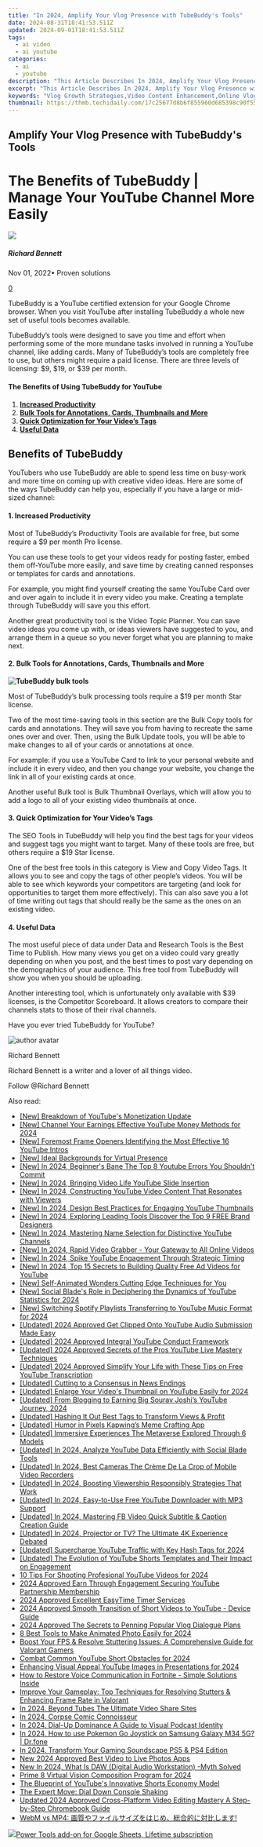 ```yaml
---
title: "In 2024, Amplify Your Vlog Presence with TubeBuddy's Tools"
date: 2024-08-31T18:41:53.511Z
updated: 2024-09-01T18:41:53.511Z
tags:
  - ai video
  - ai youtube
categories:
  - ai
  - youtube
description: "This Article Describes In 2024, Amplify Your Vlog Presence with TubeBuddy's Tools"
excerpt: "This Article Describes In 2024, Amplify Your Vlog Presence with TubeBuddy's Tools"
keywords: "Vlog Growth Strategies,Video Content Enhancement,Online Vlogger Success,Video Editing Efficiency,Digital Video Marketing,Social Media Video Boost,Streaming Platform Optimization"
thumbnail: https://thmb.techidaily.com/17c25677d8b6f855960d685398c90f557dfcb8867eadfe8568f79af44cbea910.jpg
---
```


## Amplify Your Vlog Presence with TubeBuddy's Tools

# The Benefits of TubeBuddy | Manage Your YouTube Channel More Easily

![](https://images.wondershare.com/filmora/article-images/richard-bennett.jpg)

##### Richard Bennett

 Nov 01, 2022• Proven solutions

[0](#commentsBoxSeoTemplate)

TubeBuddy is a YouTube certified extension for your Google Chrome browser. When you visit YouTube after installing TubeBuddy a whole new set of useful tools becomes available.

TubeBuddy’s tools were designed to save you time and effort when performing some of the more mundane tasks involved in running a YouTube channel, like adding cards. Many of TubeBuddy’s tools are completely free to use, but others might require a paid license. There are three levels of licensing: $9, $19, or $39 per month.

#### The Benefits of Using TubeBuddy for YouTube

1. [**Increased Productivity**](#productivity)
2. [**Bulk Tools for Annotations, Cards, Thumbnails and More**](#bulk)
3. [**Quick Optimization for Your Video’s Tags**](#tags)
4. [**Useful Data**](#data)

## **Benefits of TubeBuddy**

YouTubers who use TubeBuddy are able to spend less time on busy-work and more time on coming up with creative video ideas. Here are some of the ways TubeBuddy can help you, especially if you have a large or mid-sized channel:

#### **1\. Increased Productivity**

Most of TubeBuddy’s Productivity Tools are available for free, but some require a $9 per month Pro license.

You can use these tools to get your videos ready for posting faster, embed them off-YouTube more easily, and save time by creating canned responses or templates for cards and annotations.

For example, you might find yourself creating the same YouTube Card over and over again to include it in every video you make. Creating a template through TubeBuddy will save you this effort.

Another great productivity tool is the Video Topic Planner. You can save video ideas you come up with, or ideas viewers have suggested to you, and arrange them in a queue so you never forget what you are planning to make next.

#### **2\. Bulk Tools for Annotations, Cards, Thumbnails and More**

**![TubeBuddy bulk tools](https://images.wondershare.com/filmora/article-images/tubebuddy-bulk-tools.jpg)**

Most of TubeBuddy’s bulk processing tools require a $19 per month Star license.

Two of the most time-saving tools in this section are the Bulk Copy tools for cards and annotations. They will save you from having to recreate the same ones over and over. Then, using the Bulk Update tools, you will be able to make changes to all of your cards or annotations at once.

For example: if you use a YouTube Card to link to your personal website and include it in every video, and then you change your website, you change the link in all of your existing cards at once.

Another useful Bulk tool is Bulk Thumbnail Overlays, which will allow you to add a logo to all of your existing video thumbnails at once.

#### **3\. Quick Optimization for Your Video’s Tags**

The SEO Tools in TubeBuddy will help you find the best tags for your videos and suggest tags you might want to target. Many of these tools are free, but others require a $19 Star license.

One of the best free tools in this category is View and Copy Video Tags. It allows you to see and copy the tags of other people’s videos. You will be able to see which keywords your competitors are targeting (and look for opportunities to target them more effectively). This can also save you a lot of time writing out tags that should really be the same as the ones on an existing video.

#### **4\. Useful Data**

The most useful piece of data under Data and Research Tools is the Best Time to Publish. How many views you get on a video could vary greatly depending on when you post, and the best times to post vary depending on the demographics of your audience. This free tool from TubeBuddy will show you when you should be uploading.

Another interesting tool, which is unfortunately only available with $39 licenses, is the Competitor Scoreboard. It allows creators to compare their channels stats to those of their rival channels.

 Have you ever tried TubeBuddy for YouTube?

![author avatar](https://images.wondershare.com/filmora/article-images/richard-bennett.jpg)

Richard Bennett

Richard Bennett is a writer and a lover of all things video.

Follow @Richard Bennett


<ins class="adsbygoogle"
     style="display:block"
     data-ad-format="autorelaxed"
     data-ad-client="ca-pub-7571918770474297"
     data-ad-slot="1223367746"></ins>



<ins class="adsbygoogle"
     style="display:block"
     data-ad-client="ca-pub-7571918770474297"
     data-ad-slot="8358498916"
     data-ad-format="auto"
     data-full-width-responsive="true"></ins>

<span class="atpl-alsoreadstyle">Also read:</span>
<div><ul>
<li><a href="https://youtube-webster.techidaily.com/reakdown-of-youtubes-monetization-update/"><u>[New] Breakdown of YouTube's Monetization Update</u></a></li>
<li><a href="https://youtube-webster.techidaily.com/hannel-your-earnings-effective-youtube-money-methods-for-2024/"><u>[New] Channel Your Earnings  Effective YouTube Money Methods for 2024</u></a></li>
<li><a href="https://youtube-webster.techidaily.com/oremost-frame-openers-identifying-the-most-effective-16-youtube-intros/"><u>[New] Foremost Frame Openers  Identifying the Most Effective 16 YouTube Intros</u></a></li>
<li><a href="https://some-techniques.techidaily.com/new-ideal-backgrounds-for-virtual-presence/"><u>[New] Ideal Backgrounds for Virtual Presence</u></a></li>
<li><a href="https://youtube-webster.techidaily.com/n-2024-beginners-bane-the-top-8-youtube-errors-you-shouldnt-commit/"><u>[New] In 2024, Beginner's Bane  The Top 8 Youtube Errors You Shouldn't Commit</u></a></li>
<li><a href="https://youtube-webster.techidaily.com/n-2024-bringing-video-life-youtube-slide-insertion/"><u>[New] In 2024, Bringing Video Life  YouTube Slide Insertion</u></a></li>
<li><a href="https://youtube-webster.techidaily.com/n-2024-constructing-youtube-video-content-that-resonates-with-viewers/"><u>[New] In 2024, Constructing YouTube Video Content That Resonates with Viewers</u></a></li>
<li><a href="https://youtube-webster.techidaily.com/n-2024-design-best-practices-for-engaging-youtube-thumbnails/"><u>[New] In 2024, Design Best Practices for Engaging YouTube Thumbnails</u></a></li>
<li><a href="https://youtube-webster.techidaily.com/n-2024-exploring-leading-tools-discover-the-top-9-free-brand-designers/"><u>[New] In 2024, Exploring Leading Tools  Discover the Top 9 FREE Brand Designers</u></a></li>
<li><a href="https://youtube-webster.techidaily.com/n-2024-mastering-name-selection-for-distinctive-youtube-channels/"><u>[New] In 2024, Mastering Name Selection for Distinctive YouTube Channels</u></a></li>
<li><a href="https://youtube-webster.techidaily.com/n-2024-rapid-video-grabber-your-gateway-to-all-online-videos/"><u>[New] In 2024, Rapid Video Grabber - Your Gateway to All Online Videos</u></a></li>
<li><a href="https://youtube-webster.techidaily.com/n-2024-spike-youtube-engagement-through-strategic-timing/"><u>[New] In 2024, Spike YouTube Engagement Through Strategic Timing</u></a></li>
<li><a href="https://youtube-webster.techidaily.com/n-2024-top-15-secrets-to-building-quality-free-ad-videos-for-youtube/"><u>[New] In 2024, Top 15 Secrets to Building Quality Free Ad Videos for YouTube</u></a></li>
<li><a href="https://youtube-webster.techidaily.com/elf-animated-wonders-cutting-edge-techniques-for-you/"><u>[New] Self-Animated Wonders  Cutting Edge Techniques for You</u></a></li>
<li><a href="https://youtube-webster.techidaily.com/ocial-blades-role-in-deciphering-the-dynamics-of-youtube-statistics-for-2024/"><u>[New] Social Blade's Role in Deciphering the Dynamics of YouTube Statistics for 2024</u></a></li>
<li><a href="https://youtube-webster.techidaily.com/witching-spotify-playlists-transferring-to-youtube-music-format-for-2024/"><u>[New] Switching Spotify Playlists  Transferring to YouTube Music Format for 2024</u></a></li>
<li><a href="https://youtube-webster.techidaily.com/ed-2024-approved-get-clipped-onto-youtube-audio-submission-made-easy/"><u>[Updated] 2024 Approved  Get Clipped Onto YouTube  Audio Submission Made Easy</u></a></li>
<li><a href="https://youtube-webster.techidaily.com/ed-2024-approved-integral-youtube-conduct-framework/"><u>[Updated] 2024 Approved  Integral YouTube Conduct Framework</u></a></li>
<li><a href="https://youtube-webster.techidaily.com/ed-2024-approved-secrets-of-the-pros-youtube-live-mastery-techniques/"><u>[Updated] 2024 Approved  Secrets of the Pros  YouTube Live Mastery Techniques</u></a></li>
<li><a href="https://youtube-webster.techidaily.com/ed-2024-approved-simplify-your-life-with-these-tips-on-free-youtube-transcription/"><u>[Updated] 2024 Approved  Simplify Your Life with These Tips on Free YouTube Transcription</u></a></li>
<li><a href="https://youtube-clips.techidaily.com/updated-cutting-to-a-consensus-in-news-endings/"><u>[Updated] Cutting to a Consensus in News Endings</u></a></li>
<li><a href="https://youtube-webster.techidaily.com/ed-enlarge-your-videos-thumbnail-on-youtube-easily-for-2024/"><u>[Updated] Enlarge Your Video's Thumbnail on YouTube Easily for 2024</u></a></li>
<li><a href="https://youtube-web.techidaily.com/ed-from-blogging-to-earning-big-sourav-joshis-youtube-journey-2024/"><u>[Updated] From Blogging to Earning Big  Sourav Joshi’s YouTube Journey, 2024</u></a></li>
<li><a href="https://youtube-webster.techidaily.com/ed-hashing-it-out-best-tags-to-transform-views-and-profit/"><u>[Updated] Hashing It Out  Best Tags to Transform Views & Profit</u></a></li>
<li><a href="https://some-knowledge.techidaily.com/updated-humor-in-pixels-kapwings-meme-crafting-app/"><u>[Updated] Humor in Pixels  Kapwing’s Meme Crafting App</u></a></li>
<li><a href="https://some-techniques.techidaily.com/updated-immersive-experiences-the-metaverse-explored-through-6-models/"><u>[Updated] Immersive Experiences  The Metaverse Explored Through 6 Models</u></a></li>
<li><a href="https://youtube-webster.techidaily.com/ed-in-2024-analyze-youtube-data-efficiently-with-social-blade-tools/"><u>[Updated] In 2024, Analyze YouTube Data Efficiently with Social Blade Tools</u></a></li>
<li><a href="https://article-posts.techidaily.com/updated-in-2024-best-cameras-the-creme-de-la-crop-of-mobile-video-recorders/"><u>[Updated] In 2024, Best Cameras  The Crème De La Crop of Mobile Video Recorders</u></a></li>
<li><a href="https://youtube-webster.techidaily.com/ed-in-2024-boosting-viewership-responsibly-strategies-that-work/"><u>[Updated] In 2024, Boosting Viewership Responsibly  Strategies That Work</u></a></li>
<li><a href="https://youtube-webster.techidaily.com/ed-in-2024-easy-to-use-free-youtube-downloader-with-mp3-support/"><u>[Updated] In 2024, Easy-to-Use Free YouTube Downloader with MP3 Support</u></a></li>
<li><a href="https://facebook-videos.techidaily.com/updated-in-2024-mastering-fb-video-quick-subtitle-and-caption-creation-guide/"><u>[Updated] In 2024, Mastering FB Video  Quick Subtitle & Caption Creation Guide</u></a></li>
<li><a href="https://vp-tips.techidaily.com/updated-in-2024-projector-or-tv-the-ultimate-4k-experience-debated/"><u>[Updated] In 2024, Projector or TV? The Ultimate 4K Experience Debated</u></a></li>
<li><a href="https://youtube-webster.techidaily.com/ed-supercharge-youtube-traffic-with-key-hash-tags-for-2024/"><u>[Updated] Supercharge YouTube Traffic with Key Hash Tags for 2024</u></a></li>
<li><a href="https://facebook-video-share.techidaily.com/updated-the-evolution-of-youtube-shorts-templates-and-their-impact-on-engagement/"><u>[Updated] The Evolution of YouTube Shorts Templates and Their Impact on Engagement</u></a></li>
<li><a href="https://youtube-webster.techidaily.com/ps-for-shooting-profesional-youtube-videos-for-2024/"><u>10 Tips For Shooting Profesional YouTube Videos for 2024</u></a></li>
<li><a href="https://youtube-webster.techidaily.com/approved-earn-through-engagement-securing-youtube-partnership-membership/"><u>2024 Approved  Earn Through Engagement  Securing YouTube Partnership Membership</u></a></li>
<li><a href="https://some-techniques.techidaily.com/2024-approved-excellent-easytime-timer-services/"><u>2024 Approved  Excellent EasyTime Timer Services</u></a></li>
<li><a href="https://youtube-webster.techidaily.com/approved-smooth-transition-of-short-videos-to-youtube-device-guide/"><u>2024 Approved  Smooth Transition of Short Videos to YouTube - Device Guide</u></a></li>
<li><a href="https://vp-tips.techidaily.com/2024-approved-the-secrets-to-penning-popular-vlog-dialogue-plans/"><u>2024 Approved  The Secrets to Penning Popular Vlog Dialogue Plans</u></a></li>
<li><a href="https://ai-vdieo-software.techidaily.com/8-best-tools-to-make-animated-photo-easily-for-2024/"><u>8 Best Tools to Make Animated Photo Easily for 2024</u></a></li>
<li><a href="https://win-solutions.techidaily.com/boost-your-fps-and-resolve-stuttering-issues-a-comprehensive-guide-for-valorant-gamers/"><u>Boost Your FPS & Resolve Stuttering Issues: A Comprehensive Guide for Valorant Gamers</u></a></li>
<li><a href="https://youtube-webster.techidaily.com/t-common-youtube-short-obstacles-for-2024/"><u>Combat Common YouTube Short Obstacles for 2024</u></a></li>
<li><a href="https://youtube-webster.techidaily.com/cing-visual-appeal-youtube-images-in-presentations-for-2024/"><u>Enhancing Visual Appeal  YouTube Images in Presentations for 2024</u></a></li>
<li><a href="https://sound-issues.techidaily.com/how-to-restore-voice-communication-in-fortnite-simple-solutions-inside/"><u>How to Restore Voice Communication in Fortnite - Simple Solutions Inside</u></a></li>
<li><a href="https://program-issues.techidaily.com/improve-your-gameplay-top-techniques-for-resolving-stutters-and-enhancing-frame-rate-in-valorant/"><u>Improve Your Gameplay: Top Techniques for Resolving Stutters & Enhancing Frame Rate in Valorant</u></a></li>
<li><a href="https://youtube-webster.techidaily.com/24-beyond-tubes-the-ultimate-video-share-sites/"><u>In 2024, Beyond Tubes  The Ultimate Video Share Sites</u></a></li>
<li><a href="https://extra-tips.techidaily.com/in-2024-corpse-comic-connoisseur/"><u>In 2024, Corpse Comic Connoisseur</u></a></li>
<li><a href="https://fox-hovers.techidaily.com/in-2024-dial-up-dominance-a-guide-to-visual-podcast-identity/"><u>In 2024, Dial-Up Dominance  A Guide to Visual Podcast Identity</u></a></li>
<li><a href="https://change-location.techidaily.com/in-2024-how-to-use-pokemon-go-joystick-on-samsung-galaxy-m34-5g-drfone-by-drfone-virtual-android/"><u>In 2024, How to use Pokemon Go Joystick on Samsung Galaxy M34 5G? | Dr.fone</u></a></li>
<li><a href="https://some-approaches.techidaily.com/in-2024-transform-your-gaming-soundscape-ps5-and-ps4-edition/"><u>In 2024, Transform Your Gaming Soundscape  PS5 & PS4 Edition</u></a></li>
<li><a href="https://smart-video-creator.techidaily.com/new-2024-approved-best-video-to-live-photos-apps/"><u>New 2024 Approved Best Video to Live Photos Apps</u></a></li>
<li><a href="https://audio-shaping.techidaily.com/new-in-2024-what-is-daw-digital-audio-workstation-myth-solved/"><u>New In 2024, What Is DAW (Digital Audio Workstation) -Myth Solved</u></a></li>
<li><a href="https://extra-support.techidaily.com/prime-8-virtual-vision-composition-program-for-2024/"><u>Prime 8 Virtual Vision Composition Program for 2024</u></a></li>
<li><a href="https://youtube-webster.techidaily.com/lueprint-of-youtubes-innovative-shorts-economy-model/"><u>The Blueprint of YouTube's Innovative Shorts Economy Model</u></a></li>
<li><a href="https://games-able.techidaily.com/the-expert-move-dial-down-console-shaking/"><u>The Expert Move: Dial Down Console Shaking</u></a></li>
<li><a href="https://video-content-creator.techidaily.com/updated-2024-approved-cross-platform-video-editing-mastery-a-step-by-step-chromebook-guide/"><u>Updated 2024 Approved Cross-Platform Video Editing Mastery A Step-by-Step Chromebook Guide</u></a></li>
<li><a href="https://blog-min.techidaily.com/webm-vs-mp4/"><u>WebM vs MP4: 画質やファイルサイズをはじめ、総合的に対比します!</u></a></li>
</ul></div>

<!-- affiliate ads begin -->
<a href="https://secure.2checkout.com/order/checkout.php?PRODS=4726807&QTY=1&AFFILIATE=108875&CART=1"><img src="https://secure.avangate.com/images/merchant/c14a8df1e1b4d5297e9cb30cb34d5a00/products/copy_copy_power-tools-48.png" border="0">Power Tools add-on for Google Sheets, Lifetime subscription</a>
<!-- affiliate ads end -->